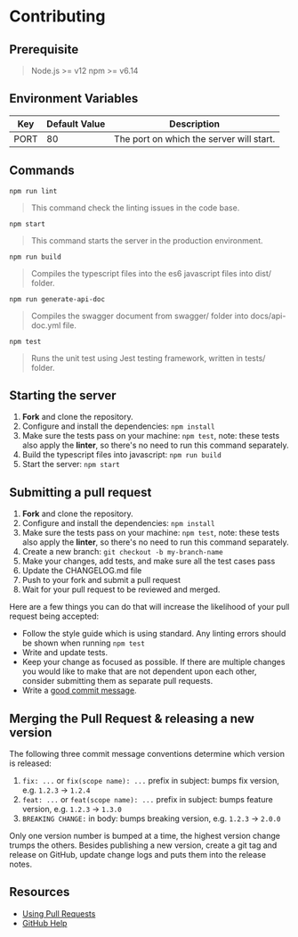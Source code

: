 # Contributing

## Prerequisite

> Node.js >= v12
> npm >= v6.14

## Environment Variables

|Key              | Default Value    |Description                             |
|-----------------|------------------|----------------------------------------|
|PORT             |80                |The port on which the server will start.|

## Commands

`npm run lint`
> This command check the linting issues in the code base.

`npm start`
> This command starts the server in the production environment.

`npm run build`
> Compiles the typescript files into the es6 javascript files into dist/ folder.

`npm run generate-api-doc`
> Compiles the swagger document from swagger/ folder into docs/api-doc.yml file.

`npm test`
> Runs the unit test using Jest testing framework, written in tests/ folder.

## Starting the server

1. **Fork** and clone the repository.
2. Configure and install the dependencies: `npm install`
3. Make sure the tests pass on your machine: `npm test`, note: these tests also apply the **linter**, so there's no need to run this command separately.
4. Build the typescript files into javascript: `npm run build`
5. Start the server: `npm start`

## Submitting  a pull request

1. **Fork** and clone the repository.
2. Configure and install the dependencies: `npm install`
3. Make sure the tests pass on your machine: `npm test`, note: these tests also apply the **linter**, so there's no need to run this command separately.
4. Create a new branch: `git checkout -b my-branch-name`
5. Make your changes, add tests, and make sure all the test cases pass
6. Update the CHANGELOG.md file
7. Push to your fork and submit a pull request
8. Wait for your pull request to be reviewed and merged.

Here are a few things you can do that will increase the likelihood of your pull request being accepted:

- Follow the style guide which is using standard. Any linting errors should be shown when running `npm test`
- Write and update tests.
- Keep your change as focused as possible. If there are multiple changes you would like to make that are not dependent upon each other, consider submitting them as separate pull requests.
- Write a [good commit message](http://tbaggery.com/2008/04/19/a-note-about-git-commit-messages.html).

## Merging the Pull Request & releasing a new version

The following three commit message conventions determine which version is released:

1. `fix: ...` or `fix(scope name): ...` prefix in subject: bumps fix version, e.g. `1.2.3` → `1.2.4`
2. `feat: ...` or `feat(scope name): ...` prefix in subject: bumps feature version, e.g. `1.2.3` → `1.3.0`
3. `BREAKING CHANGE:` in body: bumps breaking version, e.g. `1.2.3` → `2.0.0`

Only one version number is bumped at a time, the highest version change trumps the others. Besides publishing a new version, create a git tag and release on GitHub, update change logs and puts them into the release notes.

## Resources

- [Using Pull Requests](https://help.github.com/articles/about-pull-requests/)
- [GitHub Help](https://help.github.com)
